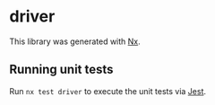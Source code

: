 # driver

This library was generated with [Nx](https://nx.dev).

## Running unit tests

Run `nx test driver` to execute the unit tests via [Jest](https://jestjs.io).
